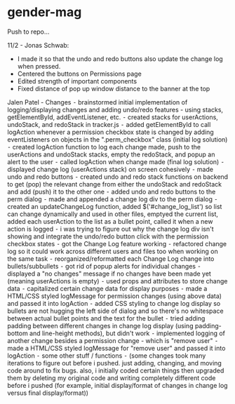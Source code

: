 ﻿# gender-mag

Push to repo...

11/2 - Jonas Schwab:
- I made it so that the undo and redo buttons also update the change log when pressed.
- Centered the buttons on Permissions page
- Edited strength of important components
- Fixed distance of pop up window distance to the banner at the top

Jalen Patel - Changes
	⁃	brainstormed initial implementation of logging/displaying changes and adding undo/redo features - using stacks, getElementById, addEventListener, etc.
	⁃	created stacks for userActions, undoStack, and redoStack in tracker.js
	⁃	added getElementById to call logAction whenever a permission checkbox state is changed by adding eventListeners on objects in the ".perm_checkbox" class (initial log solution) 
	⁃	created logAction function to log each change made, push to the userActions and undoStack stacks, empty the redoStack, and popup an alert to the user
	⁃	called logAction when change made (final log solution)
	⁃	displayed change log (userActions stack) on screen cohesively
	⁃	made undo and redo buttons 
	⁃	created undo and redo stack functions on backend to get (pop) the relevant change from either the undoStack and redoStack and add (push) it to the other one
	⁃	added undo and redo buttons to the perm dialog
	⁃	made and appended a change log div to the perm dialog
	⁃	created an updateChangeLog function, added $('#change_log_list') so list can change dynamically and used in other files, emptyed the current list, added each userAction to the list as a bullet point, called it when a new action is logged
	⁃	i was trying to figure out why the change log div isn't showing and integrate the undo/redo button click with the permission checkbox states
	⁃	got the Change Log feature working
	⁃	refactored change log so it could work across different users and files too when working on the same task
	⁃	reorganized/reformatted each Change Log change into bullets/subbullets
	⁃	got rid of popup alerts for individual changes
	⁃	displayed a "no changes" message if no changes have been made yet (meaning userActions is empty)
	⁃	used props and attributes to store change data
	⁃	capitalized certain change data for display purposes
	⁃	made a HTML/CSS styled logMessage for permission changes (using above data) and passed it into logAction
	⁃	added CSS styling to change log display so bullets are not hugging the left side of dialog and so there's no whitespace between actual bullet points and the text for the bullet
	⁃	tried adding padding between different changes in change log display (using padding-bottom and line-height methods), but didn't work
	⁃	implemented logging of another change besides a permission change - which is "remove user"
	⁃	made a HTML/CSS styled logMessage for "remove user" and passed it into logAction
	⁃	some other stuff / functions
	⁃	(some changes took many iterations to figure out before i pushed. just adding, changing, and moving code around to fix bugs. also, i initially coded certain things then upgraded them by deleting my original code and writing completely different code before i pushed (for example, initial display/format of changes in change log versus final display/format))
